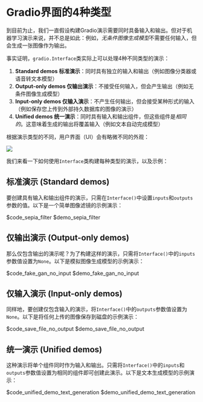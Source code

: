 # Gradio界面的4种类型

到目前为止，我们一直假设构建Gradio演示需要同时具备输入和输出。但对于机器学习演示来说，并不总是如此：例如，*无条件图像生成模型*不需要任何输入，但会生成一张图像作为输出。

事实证明，`gradio.Interface`类实际上可以处理4种不同类型的演示：

1. **Standard demos 标准演示**：同时具有独立的输入和输出（例如图像分类器或语音转文本模型）
2. **Output-only demos 仅输出演示**：不接受任何输入，但会产生输出（例如无条件图像生成模型）
3. **Input-only demos 仅输入演示**：不产生任何输出，但会接受某种形式的输入（例如保存您上传到外部持久数据库的图像的演示）
4. **Unified demos 统一演示**：同时具有输入和输出组件，但这些组件是*相同的*。这意味着生成的输出将覆盖输入（例如文本自动完成模型）

根据演示类型的不同，用户界面（UI）会有略微不同的外观：

![](https://huggingface.co/datasets/huggingface/documentation-images/resolve/main/gradio-guides/interfaces4.png)


我们来看一下如何使用`Interface`类构建每种类型的演示，以及示例：


## 标准演示 (Standard demos)

要创建具有输入和输出组件的演示，只需在`Interface()`中设置`inputs`和`outputs`参数的值。以下是一个简单图像滤镜的示例演示：

$code_sepia_filter
$demo_sepia_filter


## 仅输出演示 (Output-only demos)

那么仅包含输出的演示呢？为了构建这样的演示，只需将`Interface()`中的`inputs`参数值设置为`None`。以下是模拟图像生成模型的示例演示：

$code_fake_gan_no_input
$demo_fake_gan_no_input

## 仅输入演示 (Input-only demos)

同样地，要创建仅包含输入的演示，将`Interface()`中的`outputs`参数值设置为`None`。以下是将任何上传的图像保存到磁盘的示例演示：

$code_save_file_no_output
$demo_save_file_no_output
 
## 统一演示 (Unified demos)

这种演示将单个组件同时作为输入和输出。只需将`Interface()`中的`inputs`和`outputs`参数值设置为相同的组件即可创建此演示。以下是文本生成模型的示例演示：

$code_unified_demo_text_generation
$demo_unified_demo_text_generation
